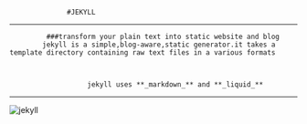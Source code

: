                   #JEKYLL
---
             ###transform your plain text into static website and blog 
            jekyll is a simple,blog-aware,static generator.it takes a template directory containing raw text files in a various formats



                       jekyll uses **_markdown_** and **_liquid_**   
---
![jekyll](http://jekyllrb.com/)
